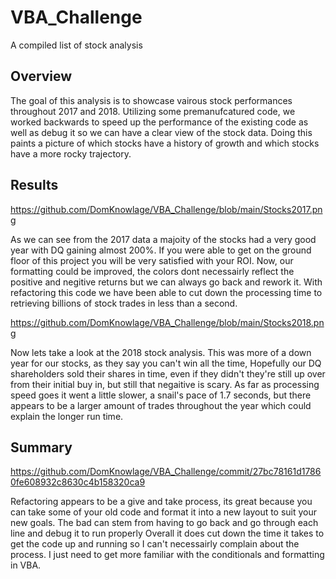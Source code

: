 # VBA_Challenge
A compiled list of stock analysis

## Overview ##

The goal of this analysis is to showcase vairous stock performances throughout 2017 and 2018. Utilizing some premanufcatured code, we worked backwards to speed up the performance of the existing code as well as debug it so we can have a clear view of the stock data. Doing this paints a picture of which stocks have a history of growth and which stocks have a more rocky trajectory.

## Results ##

https://github.com/DomKnowlage/VBA_Challenge/blob/main/Stocks2017.png

As we can see from the 2017 data a majoity of the stocks had a very good year with DQ gaining almost 200%. If you were able to get on the ground floor of this project you will be very satisfied with your ROI. Now, our formatting could be improved, the colors dont necessairly reflect the positive and negitive returns but we can always go back and rework it. With refactoring this code we have been able to cut down the processing time to retrieving billions of stock trades in less than a second. 

https://github.com/DomKnowlage/VBA_Challenge/blob/main/Stocks2018.png

Now lets take a look at the 2018 stock analysis. This was more of a down year for our stocks, as they say you can't win all the time, Hopefully our DQ shareholders sold their shares in time, even if they didn't they're still up over from their initial buy in, but still that negaitive is scary. As far as processing speed goes it went a little slower, a snail's pace of 1.7 seconds, but there appears to be a larger amount of trades throughout the year which could explain the longer run time. 

## Summary ##

https://github.com/DomKnowlage/VBA_Challenge/commit/27bc78161d17860fe608932c8630c4b158320ca9

Refactoring appears to be a give and take process, its great because you can take some of your old code and format it into a new layout to suit your new goals. The bad can stem from having to go back and go through each line and debug it to run properly Overall it does cut down the time it takes to get the code up and running so I can't necessairly complain about the process. I just need to get more familiar with the conditionals and formatting in VBA.
